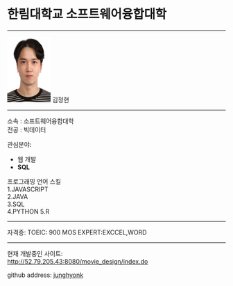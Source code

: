 # 한림대학교 소프트웨어융합대학
---
<img src=김정현.jpg height=150 width=100>   
김정현

---

소속 : 소프트웨어융합대학   
전공 : 빅데이터   

관심분야:
* 웹 개발
* **SQL**


프로그래밍 언어 스킬   
1.JAVASCRIPT  
2.JAVA   
3.SQL    
4.PYTHON
5.R

----
자격증:
TOEIC: 900
MOS EXPERT:EXCCEL,WORD

-------------
현재 개발중인 사이트:  
http://52.79.205.43:8080/movie_design/index.do

github address: [junghyonk][github]   

[github]:http://github.com/junghyonk


